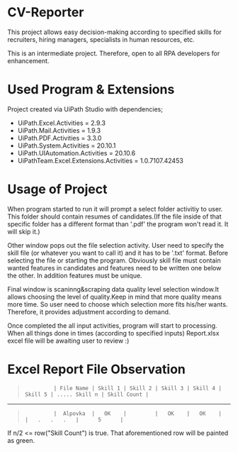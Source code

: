 # CV-Reporter
This project allows easy decision-making according to specified skills for recruiters, hiring managers, specialists in human resources, etc.

This is an intermediate project. Therefore, open to all RPA developers for enhancement.

# Used Program & Extensions
Project created via UiPath Studio with dependencies;
- UiPath.Excel.Activities = 2.9.3
- UiPath.Mail.Activities = 1.9.3
- UiPath.PDF.Activities = 3.3.0
- UiPath.System.Activities = 20.10.1
- UiPath.UIAutomation.Activities = 20.10.6
- UiPathTeam.Excel.Extensions.Activities = 1.0.7107.42453

# Usage of Project
When program started to run it will prompt a select folder activitiy to user. This folder should contain resumes of candidates.(If the file inside of that specific folder has a different format than '.pdf' the program won't read it. It will skip it.)

Other window pops out the file selection activity. User need to specify the skill file (or whatever you want to call it) and it has to be '.txt' format. Before selecting the file or starting the program. Obviously skill file must contain wanted features in candidates and features need to be written one below the other. In addition features must be unique.

Final window is scaninng&scraping data quality level selection window.It allows choosing the level of quality.Keep in mind that more quality means more time. So user need to choose which selection more fits his/her wants. Therefore, it provides adjustment according to demand.

Once completed the all input activities, program will start to processing. When all things done in times (according to specified inputs) Report.xlsx excel file will be awaiting user to review :)

# Excel Report File Observation

 >              | File Name | Skill 1 | Skill 2 | Skill 3 | Skill 4 | Skill 5 | ..... Skill n | Skill Count |
 ---------------
 >              |  Alpovka  |   OK    |         |   OK    |   OK    |         |   .   .   .   |      5      |
 
If n/2 <= row("Skill Count") is true. That aforementioned row will be painted as green.         
        
